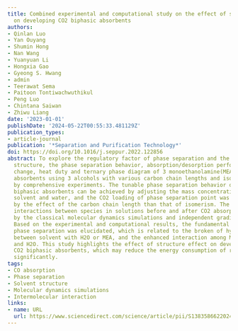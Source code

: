 ```yaml
---
title: Combined experimental and computational study on the effect of solvent structure
  on developing CO2 biphasic absorbents
authors:
- Qinlan Luo
- Yan Ouyang
- Shumin Hong
- Nan Wang
- Yuanyuan Li
- Hongxia Gao
- Gyeong S. Hwang
- admin
- Teerawat Sema
- Paitoon Tontiwachwuthikul
- Peng Luo
- Chintana Saiwan
- Zhiwu Liang
date: '2023-01-01'
publishDate: '2024-05-22T00:55:33.481129Z'
publication_types:
- article-journal
publication: '*Separation and Purification Technology*'
doi: https://doi.org/10.1016/j.seppur.2022.122856
abstract: To explore the regulatory factor of phase separation and the effect of solvent
  structure, the phase separation behavior, absorption/desorption performance, viscosity
  change, heat duty and ternary phase diagram of 3 monoethanolamine(MEA)-based phasic
  absorbents using 3 alcohols with various carbon chain lengths and isomers were determined
  by comprehensive experiments. The tunable phase separation behavior of MEA-based
  biphasic absorbents can be achieved by adjusting the mass concentration ratio of
  solvent and water, and the CO2 loading of phase separation point was much more impacted
  by the effect of the carbon chain length than that of isomerism. The intermolecular
  interactions between species in solutions before and after CO2 absorption were analyzed
  by the classical molecular dynamics simulations and independent gradient model analysis.
  Based on the experimental and computational results, the fundamental mechanism of
  phase separation was elucidated, which is related to the broken of hydrogen bonds
  between solvent with H2O or MEA, and the enhanced interaction among MEACOO−, MEAH+
  and H2O. This study highlights the effect of structure effect on developing advanced
  CO2 biphasic absorbents, which may reduce the energy consumption of regeneration
  significantly.
tags:
- CO absorption
- Phase separation
- Solvent structure
- Molecular dynamics simulations
- Intermolecular interaction
links:
- name: URL
  url: https://www.sciencedirect.com/science/article/pii/S1383586622024133
---
```

